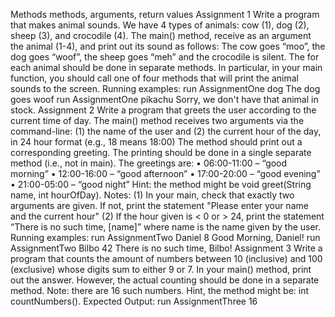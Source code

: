 Methods methods, arguments, return values
Assignment 1
Write a program that makes animal sounds.
We have 4 types of animals: cow (1), dog (2), sheep (3), and crocodile (4).
The main() method, receive as an argument the animal (1-4), and print out its sound as
follows:
The cow goes “moo”, the dog goes “woof”, the sheep goes “meh” and the crocodile is silent.
The for each animal should be done in separate methods. In particular, in your main
function, you should call one of four methods that will print the animal sounds to the screen.
Running examples:
run AssignmentOne dog
The dog goes woof
run AssignmentOne pikachu
Sorry, we don't have that animal in stock.
Assignment 2
Write a program that greets the user according to the current time of day.
The main() method receives two arguments via the command-line: (1) the name of the user
and (2) the current hour of the day, in 24 hour format (e.g., 18 means 18:00)
The method should print out a corresponding greeting. The printing should be done in a
single separate method (i.e., not in main).
The greetings are:
• 06:00-11:00 – “good morning”
• 12:00-16:00 – “good afternoon”
• 17:00-20:00 – “good evening”
• 21:00-05:00 – “good night”
Hint: the method might be void greet(String name, int hourOfDay).
Notes:
(1) In your main, check that exactly two arguments are given. If not, print the statement
"Please enter your name and the current hour"
(2) If the hour given is < 0 or > 24, print the statement “There is no such time, [name]” where
name is the name given by the user.
Running examples:
run AssignmentTwo Daniel 8
Good Morning, Daniel!
run AssignmentTwo Bilbo 42
There is no such time, Bilbo!
Assignment 3
Write a program that counts the amount of numbers between 10 (inclusive) and 100 (exclusive)
whose digits sum to either 9 or 7.
In your main() method, print out the answer. However, the actual counting should be done in a
separate method. Note: there are 16 such numbers.
Hint, the method might be: int countNumbers().
Expected Output:
run AssignmentThree
16